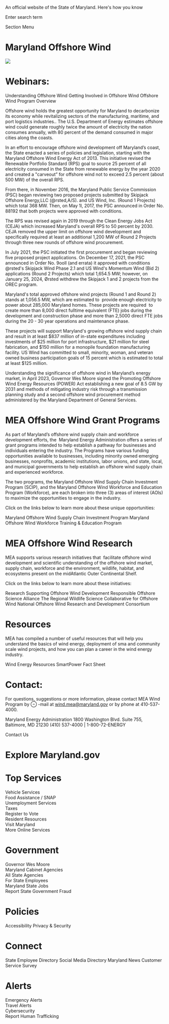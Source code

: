An official website of the State of Maryland. Here's how you know  

Enter search term  

Section Menu  

# Maryland Offshore Wind  

![](images/40549e2c8469281a9711beb11dfe77c0efac316a2efd8d0ed65d7b8da76cbbdb.jpg)  

# Webinars:  

Understanding Offshore Wind Getting Involved in Offshore Wind Offshore Wind Program Overview  

Offshore wind holds the greatest opportunity for Maryland to decarbonize its economy while revitalizing sectors of the manufacturing, maritime, and port logistics industries.. The U.S. Department of Energy estimates offshore wind could generate roughly twice the amount of electricity the nation consumes annually, with 80 percent of the demand consumed in major cities along the coasts.  

In an effort to encourage offshore wind development off Maryland’s coast, the State enacted a series of policies and legislation, starting with the Maryland Offshore Wind Energy Act of 2013. This initiative revised the Renewable Portfolio Standard (RPS) goal to source 25 percent of all electricity consumed in the State from renewable energy by the year 2020 and created a "carveout” for offshore wind not to exceed 2.5 percent (about 500 MW) of the overall RPS.  

From there, in November 2016, the Maryland Public Service Commission (PSC) began reviewing two proposed projects submitted by Skipjack Offshore Energy,LLC (@rsted,A/S). and US Wind, Inc. (Round 1 Projects) which total 368 MW. Then, on May 1l, 2017, the PSC announced in Order No. 88192 that both projects were approved with conditions.  

The RPS was revised again in 2019 through the Clean Energy Jobs Act (CEJA) which increased Maryland's overall RPS to 50 percent by 2030. CEJA removed the upper limit on offshore wind development and specifically required at least an additional 1,200 MW of Round 2 Projects through three new rounds of offshore wind procurement.  

In July 2021, the PSC initiated the first procurement and began reviewing five proposed project applications. On December 17, 2021, the PSC announced in Order No. 9ooll (and errata) it approved with conditions @rsted's Skipjack Wind Phase 2.1 and US Wind's Momentum Wind (Bid 2) applications (Round 2 Projects) which total 1,654.5 MW; however, on January 25, 2024, Ørsted withdrew the Skipjack 1 and 2 projects from the OREC program.  

Maryland's total approved offshore wind projects (Round 1 and Round 2) stands at 1,056.5 MW, which are estimated to  provide enough electricity to power about 285,000 Maryland homes. These projects are required  to create more than 8,000 direct fulltime equivalent (FTE) jobs during the development and construction phase and more than 2,5000 direct FTE jobs during the 20 - 30 year operations and maintenance phase.  

These projects will support Maryland's growing offshore wind supply chain and result in at least $\$837$ million of in-state expenditures including investments of $\$25$ million for port infrastructure, $\$21$ million for steel fabrication, and $\$150$ million for a monopile foundation manufacturing facility. US Wind has committed to small, minority, woman, and veteran owned business participation goals of 15 percent which is estimated to total at least $\$125$ million.  

Understanding the significance of offshore wind in Maryland’s energy market, in April 2023, Governor Wes Moore signed the Promoting Offshore Wind Energy Resources (POWER) Act establishing a new goal of 8.5 GW by 2031 and methods of mitigating industry risk through a transmission planning study and a second offshore wind procurement method administered by the Maryland Department of General Services.  

# MEA Offshore Wind Grant Programs  

As part of Maryland’s offshore wind supply chain and workforce development efforts, the  Maryland Energy Administration offers a series of grant programs intended to help establish a pathway for businesses and individuals entering the industry. The Programs have various funding opportunities available to businesses, including minority owned emerging businesses, nonprofits, academic institutions, labor unions, and state, local, and municipal governments to help establish an offshore wind supply chain and experienced workforce.  

The two programs, the Maryland Offshore Wind Supply Chain Investment Program (SCIP), and the Maryland Offshore Wind Workforce and Education Program (Workforce), are each broken into three (3) areas of interest (AOls) to maximize the opportunities to engage in the industry.  

Click on the links below to learn more about these unique opportunities:  

Maryland Offshore Wind Supply Chain Investment Program Maryland Offshore Wind Workforce Training & Education Program  

# MEA Offshore Wind Research  

MEA supports various research initiatives that  facilitate offshore wind development and scientific understanding of the offshore wind market, supply chain, workforce and the environment, wildlife, habitat, and ecosystems present on the midAtlantic Outer Continental Shelf.  

Click on the links below to learn more about these initiatives:  

Research Supporting Offshore Wind Development Responsible Offshore Science Alliance The Regional Wildlife Science Collaborative for Offshore Wind National Offshore Wind Research and Development Consortium  

# Resources  

MEA has compiled a number of useful resources that will help you understand the basics of wind energy, deployment of sma and community scale wind projects, and how you can plan a career in the wind energy industry.  

Wind Energy Resources SmartPower Fact Sheet  

# Contact:  

For questions, suggestions or more information, please contact MEA Wind Program by $\ominus$ -mail at wind.mea@maryland.gov or by phone at 410-537-4000.  

Maryland Energy Administration 1800 Washington Blvd. Suite 755, Baltimore, MD 21230 (410) 537-4000 | 1-800-72-ENERGY  

Contact Us  

# Explore Maryland.gov  

# Top Services  

Vehicle Services   
Food Assistance / SNAP   
Unemployment Services   
Taxes   
Register to Vote   
Resident Resources   
Visit Maryland   
More Online Services  

# Government  

Governor Wes Moore   
Maryland Cabinet Agencies   
All State Agencies   
For State Employees   
Maryland State Jobs   
Report State Government Fraud  

# Policies  

Accessibility Privacy & Security  

# Connect  

State Employee Directory Social Media Directory Maryland News Customer Service Survey  

# Alerts  

Emergency Alerts   
Travel Alerts   
Cybersecurity   
Report Human Trafficking  